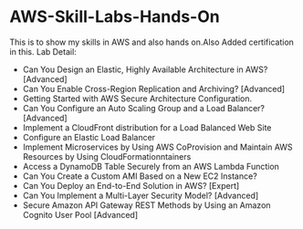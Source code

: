 # AWS-Skill-Labs-Hands-On
This is to show my skills in AWS and also hands on.Also Added certification in this.
Lab Detail:
* Can You Design an Elastic, Highly Available Architecture in AWS? [Advanced]
* Can You Enable Cross-Region Replication and Archiving? [Advanced]
* Getting Started with AWS Secure Architecture Configuration.
* Can You Configure an Auto Scaling Group and a Load Balancer? [Advanced]
* Implement a CloudFront distribution for a Load Balanced Web Site
* Configure an Elastic Load Balancer
* Implement Microservices by Using AWS CoProvision and Maintain AWS Resources by Using CloudFormationntainers
* Access a DynamoDB Table Securely from an AWS Lambda Function
* Can You Create a Custom AMI Based on a New EC2 Instance?
* Can You Deploy an End-to-End Solution in AWS? [Expert]
* Can You Implement a Multi-Layer Security Model? [Advanced]
* Secure Amazon API Gateway REST Methods by Using an Amazon Cognito User Pool [Advanced]
